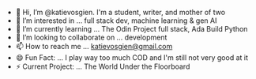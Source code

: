 - 👋 Hi, I’m @katievosgien. I'm a student, writer, and mother of two
- 👀 I’m interested in ... full stack dev, machine learning & gen AI
- 🌱 I’m currently learning ... The Odin Project full stack, Ada Build Python
- 💞️ I’m looking to collaborate on ... development
- 📫 How to reach me ... katievosgien@gmail.com
- 😄 Fun Fact: ... I play way too much COD and I'm still not very good at it
- ⚡ Current Project: ... The World Under the Floorboard

<!---
katievosgien/katievosgien is a ✨ special ✨ repository because its `README.md` (this file) appears on your GitHub profile.
You can click the Preview link to take a look at your changes.
--->
